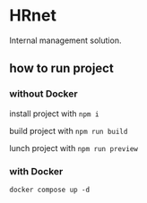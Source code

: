 # HRnet

Internal management solution.

## how to run project

### without Docker

install project with
`npm i`

build project with
`npm run build`

lunch project with
`npm run preview`

### with Docker

`docker compose up -d`

